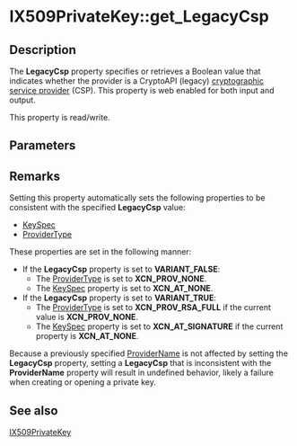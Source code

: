 # IX509PrivateKey::get_LegacyCsp

## Description

The **LegacyCsp** property specifies or retrieves a Boolean value that indicates whether the provider is a CryptoAPI (legacy) [cryptographic service provider](https://learn.microsoft.com/windows/desktop/SecGloss/c-gly) (CSP). This property is web enabled for both input and output.

This property is read/write.

## Parameters

## Remarks

Setting this property automatically sets the following properties to be consistent with the specified **LegacyCsp** value:

* [KeySpec](https://learn.microsoft.com/windows/desktop/api/certenroll/nf-certenroll-ix509privatekey-get_keyspec)
* [ProviderType](https://learn.microsoft.com/windows/desktop/api/certenroll/nf-certenroll-ix509privatekey-get_providertype)

These properties are set in the following manner:

* If the **LegacyCsp** property is set to **VARIANT_FALSE**:
  + The [ProviderType](https://learn.microsoft.com/windows/desktop/api/certenroll/nf-certenroll-ix509privatekey-get_providertype) is set to **XCN_PROV_NONE**.
  + The [KeySpec](https://learn.microsoft.com/windows/desktop/api/certenroll/nf-certenroll-ix509privatekey-get_keyspec) property is set to **XCN_AT_NONE**.
* If the **LegacyCsp** property is set to **VARIANT_TRUE**:
  + The [ProviderType](https://learn.microsoft.com/windows/desktop/api/certenroll/nf-certenroll-ix509privatekey-get_providertype) is set to **XCN_PROV_RSA_FULL** if the current value is **XCN_PROV_NONE**.
  + The [KeySpec](https://learn.microsoft.com/windows/desktop/api/certenroll/nf-certenroll-ix509privatekey-get_keyspec) property is set to **XCN_AT_SIGNATURE** if the current property is **XCN_AT_NONE**.

Because a previously specified [ProviderName](https://learn.microsoft.com/windows/desktop/api/certenroll/nf-certenroll-ix509privatekey-get_providername) is not affected by setting the **LegacyCsp** property, setting a **LegacyCsp** that is inconsistent with the **ProviderName** property will result in undefined behavior, likely a failure when creating or opening a private key.

## See also

[IX509PrivateKey](https://learn.microsoft.com/windows/desktop/api/certenroll/nn-certenroll-ix509privatekey)